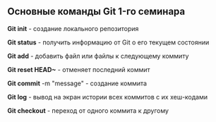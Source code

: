 ## Основные команды Git 1-го cеминара

**Git init** - создание локального репозитория

**Git status** - получить информацию от Git о его текущем состоянии

**Git add** - добавить файл или файлы к следующему коммиту

**Git reset HEAD~** - отменяет последний коммит

**Git commit** -m "message" - создание коммита

**Git log** - вывод на экран истории всех коммитов с их хеш-кодами

**Git checkout** - переход от одного коммита к другому